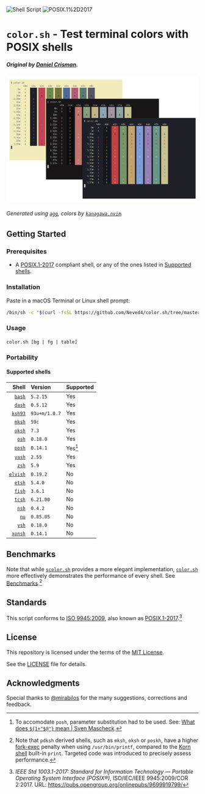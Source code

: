 ![Shell Script](https://img.shields.io/badge/Shell_Script-9DDE66?logo=gnubash&logoColor=000&style=flat)
![POSIX.1%2D2017](https://img.shields.io/badge/POSIX.1&#8209;2017-00629B?logo=ieee&logoColor=fff&style=flat)

# `color.sh` - Test terminal colors with POSIX shells

##### Original by [Daniel Crisman].

![](graphics/color-sh.png)

###### Generated using [`agg`], colors by [`kanagawa.nvim`].

## Getting Started

### Prerequisites

- A [POSIX.1-2017] compliant shell, or any of the ones listed
  in [Supported shells](#supported-shells).

### Installation

Paste in a macOS Terminal or Linux shell prompt:
```sh
/bin/sh -c "$(curl -fsSL https://github.com/Neved4/color.sh/tree/master/install.sh"
```

### Usage

```color.sh [bg | fg | table]```

### Portability

#### Supported shells

|      Shell | Version       | Supported |
| ---------: | :------------ | :-------- |
|   [`bash`] | `5.2.15`      | Yes       |
|   [`dash`] | `0.5.12`      | Yes       |
|  [`ksh93`] | `93u+m/1.0.7` | Yes       |
|   [`mksh`] | `59c`         | Yes       |
|   [`oksh`] | `7.3`         | Yes       |
|    [`osh`] | `0.18.0`      | Yes       |
|   [`posh`] | `0.14.1`      | Yes[^1]   |
|   [`yash`] | `2.55`        | Yes       |
|    [`zsh`] | `5.9`         | Yes       |
| [`elvish`] | `0.19.2`      | No        |
|   [`etsh`] | `5.4.0`       | No        |
|   [`fish`] | `3.6.1`       | No        |
|   [`tcsh`] | `6.21.00`     | No        |
|    [`nsh`] | `0.4.2`       | No        |
|     [`nu`] | `0.85.05`     | No        |
|    [`ysh`] | `0.18.0`      | No        |
|  [`xonsh`] | `0.14.1`      | No        |

## Benchmarks

Note that while [`scolor.sh`] provides a more elegant implementation,
[`color.sh`] more effectively demonstrates the performance of every shell.
See [Benchmarks](doc/Benchmark.md).[^2]

## Standards

This script conforms to [ISO 9945:2009][POSIX.1-2017], also known as
[POSIX.1-2017].[^3]

## License

This repository is licensed under the terms of the [MIT License].
   
See the [LICENSE](LICENSE) file for details.

## Acknowledgments

Special thanks to [@mirabilos](https://github.com/mirabilos) for the many
suggestions, corrections and feedback.

[^1]: To accomodate `posh`, parameter substitution had to be used.
      See: [What does `${1+"$@"}` mean | Sven Mascheck].
[^2]: Note that `pdksh` derived shells, such as `mksh`, `oksh` or `poskh`,
      have a higher [fork-exec] penalty when using `/usr/bin/printf`,
      compared to the [Korn shell] built-in `print`. Targeted code was
      introduced to precisely assess performance.
[^3]: _IEEE Std 1003.1-2017: Standard for Information Technology — Portable_
      _Operating System Interface (POSIX®)_, ISO/IEC/IEEE 9945:2009/COR
      2:2017. URL: https://pubs.opengroup.org/onlinepubs/9699919799/

[`agg`]: https://github.com/asciinema/agg
[`color.sh`]: src/color.sh
[`kanagawa.nvim`]: https://github.com/rebelot/kanagawa.nvim
[`scolor.sh`]: src/scolor.sh
[Daniel Crisman]: https://tldp.org/HOWTO/Bash-Prompt-HOWTO/x329.html
[fork-exec]: https://en.wikipedia.org/wiki/Fork%E2%80%93exec
[Korn shell]: https://web.archive.org/web/20151025145158/http://www2.research.att.com/sw/download/man/man1/ksh.html
[MIT License]: https://opensource.org/license/mit/
[POSIX.1-2017]: https://pubs.opengroup.org/onlinepubs/9699919799/
[What does `${1+"$@"}` mean | Sven Mascheck]: https://www.in-ulm.de/~mascheck/various/bourne_args/

[`bash`]: https://git.savannah.gnu.org/cgit/bash.git/
[`dash`]: https://git.kernel.org/pub/scm/utils/dash/dash.git
[`ksh93`]: https://github.com/ksh93/ksh
[`mksh`]: https://github.com/MirBSD/mksh
[`osh`]: https://www.oilshell.org/cross-ref.html?tag=OSH#OSH
[`oksh`]: https://github.com/ibara/oksh
[`posh`]: https://salsa.debian.org/clint/posh
[`yash`]: https://github.com/magicant/yash
[`zsh`]: https://github.com/zsh-users/zsh
[`elvish`]: https://github.com/elves/elvish
[`etsh`]: https://etsh.nl/
[`fish`]: https://github.com/fish-shell/fish-shell
[`nsh`]: https://github.com/nuta/nsh
[`nu`]: https://github.com/nushell/nushell
[`tcsh`]: https://github.com/freebsd/freebsd-src/tree/main/bin/csh
[`ysh`]: https://www.oilshell.org/cross-ref.html?tag=YSH#YSH
[`xonsh`]: https://xon.sh/
